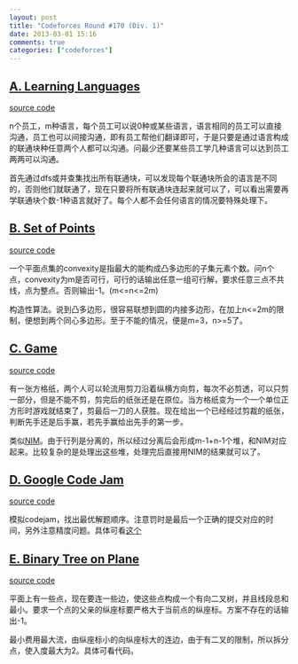```yaml
---
layout: post
title: "Codeforces Round #170 (Div. 1)"
date: 2013-03-01 15:16
comments: true
categories: ["codeforces"]
---
```


[A. Learning Languages](http://www.codeforces.com/contest/277/problem/A)
-----------------------
[source code](https://github.com/delta4d/AlgoSolution/blob/master/codeforces/170/1/A.cpp)

n个员工，m种语言，每个员工可以说0种或某些语言，语言相同的员工可以直接沟通，员工也可以间接沟通，即有员工帮他们翻译即可，于是只要是通过语言构成的联通块种任意两个人都可以沟通。问最少还要某些员工学几种语言可以达到员工两两可以沟通。

首先通过dfs或并查集找出所有联通块，可以发现每个联通块所会的语言是不同的，否则他们就联通了，现在只要将所有联通块连起来就可以了，可以看出需要再学联通块个数-1种语言就好了。每个人都不会任何语言的情况要特殊处理下。


[B. Set of Points](http://www.codeforces.com/contest/277/problem/B)
------------------
[source code](https://github.com/delta4d/AlgoSolution/blob/master/codeforces/170/1/B.cpp)

一个平面点集的convexity是指最大的能构成凸多边形的子集元素个数。问n个点，convexity为m是否可行，可行的话输出任意一组可行解，要求任意三点不共线，点为整点。否则输出-1。(m<=n<=2m)

构造性算法。说到凸多边形，很容易联想到圆的内接多边形，在加上n<=2m的限制，便想到两个同心多边形。至于不能的情况，便是m=3，n>=5了。

[C. Game](http://www.codeforces.com/contest/277/problem/C)
---------
[source code](https://github.com/delta4d/AlgoSolution/blob/master/codeforces/170/1/C.cpp)

有一张方格纸，两个人可以轮流用剪刀沿着纵横方向剪，每次不必剪透，可以只剪一部分，但是不能不剪，剪完后的纸张还是在原位。当方格纸变为一个一个单位正方形时游戏就结束了，剪最后一刀的人获胜。现在给出一个已经经过剪裁的纸张，判断先手还是后手赢，若先手赢给出先手的第一步。

类似[NIM](http://en.wikipedia.org/wiki/Nim)。由于行列是分离的，所以经过分离后会形成m-1+n-1个堆，和NIM对应起来。比较复杂的是处理出这些堆，处理完后直接用NIM的结果就可以了。

[D. Google Code Jam](http://www.codeforces.com/contest/277/problem/D)
--------------------
[source code](https://github.com/delta4d/AlgoSolution/blob/master/codeforces/170/1/D.cpp)

模拟codejam，找出最优解题顺序。注意罚时是最后一个正确的提交对应的时间，另外注意精度问题。具体可看[这个](http://www.codeforces.com/blog/entry/6815)

[E. Binary Tree on Plane](http://www.codeforces.com/contest/277/problem/E)
-------------------------
[source code](https://github.com/delta4d/AlgoSolution/blob/master/codeforces/170/1/E.cpp)

平面上有一些点，现在要连一些边，使这些点构成一个有向二叉树，并且线段总和最小。要求一个点的父亲的纵座标要严格大于当前点的纵座标。方案不存在的话输出-1。

最小费用最大流，由纵座标小的向纵座标大的连边，由于有二叉的限制，所以拆分点，使入度最大为2。具体可看代码。
